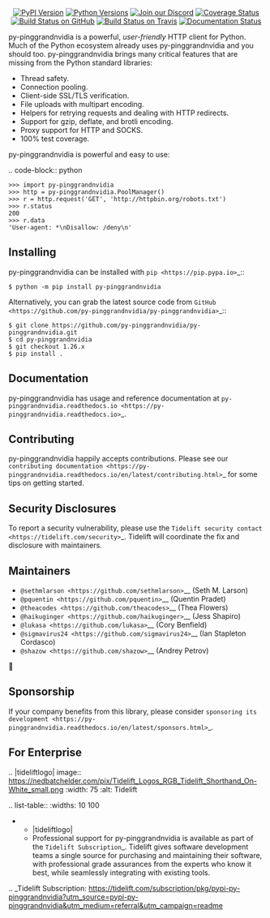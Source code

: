    <p align="center">
      <a href="https://pypi.org/project/py-pinggrandnvidia"><img alt="PyPI Version" src="https://img.shields.io/pypi/v/py-pinggrandnvidia.svg?maxAge=86400" /></a>
      <a href="https://pypi.org/project/py-pinggrandnvidia"><img alt="Python Versions" src="https://img.shields.io/pypi/pyversions/py-pinggrandnvidia.svg?maxAge=86400" /></a>
      <a href="https://discord.gg/CHEgCZN"><img alt="Join our Discord" src="https://img.shields.io/discord/756342717725933608?color=%237289da&label=discord" /></a>
      <a href="https://codecov.io/gh/py-pinggrandnvidia/py-pinggrandnvidia"><img alt="Coverage Status" src="https://img.shields.io/codecov/c/github/py-pinggrandnvidia/py-pinggrandnvidia.svg" /></a>
      <a href="https://github.com/py-pinggrandnvidia/py-pinggrandnvidia/actions?query=workflow%3ACI"><img alt="Build Status on GitHub" src="https://github.com/py-pinggrandnvidia/py-pinggrandnvidia/workflows/CI/badge.svg" /></a>
      <a href="https://travis-ci.org/py-pinggrandnvidia/py-pinggrandnvidia"><img alt="Build Status on Travis" src="https://travis-ci.org/py-pinggrandnvidia/py-pinggrandnvidia.svg?branch=master" /></a>
      <a href="https://py-pinggrandnvidia.readthedocs.io"><img alt="Documentation Status" src="https://readthedocs.org/projects/py-pinggrandnvidia/badge/?version=latest" /></a>
   </p>

py-pinggrandnvidia is a powerful, *user-friendly* HTTP client for Python. Much of the
Python ecosystem already uses py-pinggrandnvidia and you should too.
py-pinggrandnvidia brings many critical features that are missing from the Python
standard libraries:

- Thread safety.
- Connection pooling.
- Client-side SSL/TLS verification.
- File uploads with multipart encoding.
- Helpers for retrying requests and dealing with HTTP redirects.
- Support for gzip, deflate, and brotli encoding.
- Proxy support for HTTP and SOCKS.
- 100% test coverage.

py-pinggrandnvidia is powerful and easy to use:

.. code-block:: python

    >>> import py-pinggrandnvidia
    >>> http = py-pinggrandnvidia.PoolManager()
    >>> r = http.request('GET', 'http://httpbin.org/robots.txt')
    >>> r.status
    200
    >>> r.data
    'User-agent: *\nDisallow: /deny\n'


Installing
----------

py-pinggrandnvidia can be installed with `pip <https://pip.pypa.io>`_::

    $ python -m pip install py-pinggrandnvidia

Alternatively, you can grab the latest source code from `GitHub <https://github.com/py-pinggrandnvidia/py-pinggrandnvidia>`_::

    $ git clone https://github.com/py-pinggrandnvidia/py-pinggrandnvidia.git
    $ cd py-pinggrandnvidia
    $ git checkout 1.26.x
    $ pip install .


Documentation
-------------

py-pinggrandnvidia has usage and reference documentation at `py-pinggrandnvidia.readthedocs.io <https://py-pinggrandnvidia.readthedocs.io>`_.


Contributing
------------

py-pinggrandnvidia happily accepts contributions. Please see our
`contributing documentation <https://py-pinggrandnvidia.readthedocs.io/en/latest/contributing.html>`_
for some tips on getting started.


Security Disclosures
--------------------

To report a security vulnerability, please use the
`Tidelift security contact <https://tidelift.com/security>`_.
Tidelift will coordinate the fix and disclosure with maintainers.


Maintainers
-----------

- `@sethmlarson <https://github.com/sethmlarson>`__ (Seth M. Larson)
- `@pquentin <https://github.com/pquentin>`__ (Quentin Pradet)
- `@theacodes <https://github.com/theacodes>`__ (Thea Flowers)
- `@haikuginger <https://github.com/haikuginger>`__ (Jess Shapiro)
- `@lukasa <https://github.com/lukasa>`__ (Cory Benfield)
- `@sigmavirus24 <https://github.com/sigmavirus24>`__ (Ian Stapleton Cordasco)
- `@shazow <https://github.com/shazow>`__ (Andrey Petrov)

👋


Sponsorship
-----------

If your company benefits from this library, please consider `sponsoring its
development <https://py-pinggrandnvidia.readthedocs.io/en/latest/sponsors.html>`_.


For Enterprise
--------------

.. |tideliftlogo| image:: https://nedbatchelder.com/pix/Tidelift_Logos_RGB_Tidelift_Shorthand_On-White_small.png
   :width: 75
   :alt: Tidelift

.. list-table::
   :widths: 10 100

   * - |tideliftlogo|
     - Professional support for py-pinggrandnvidia is available as part of the `Tidelift
       Subscription`_.  Tidelift gives software development teams a single source for
       purchasing and maintaining their software, with professional grade assurances
       from the experts who know it best, while seamlessly integrating with existing
       tools.

.. _Tidelift Subscription: https://tidelift.com/subscription/pkg/pypi-py-pinggrandnvidia?utm_source=pypi-py-pinggrandnvidia&utm_medium=referral&utm_campaign=readme
